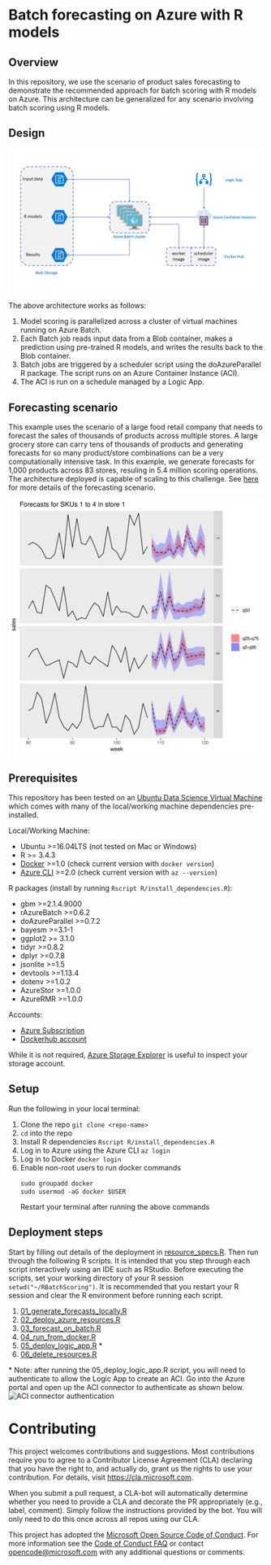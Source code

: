 # Batch forecasting on Azure with R models

## Overview

In this repository, we use the scenario of product sales forecasting to demonstrate the recommended approach for batch scoring with R models on Azure. This architecture can be generalized for any scenario involving batch scoring using R models.

## Design
![Reference Architecture Diagram](./images/architecture.png)

The above architecture works as follows:
1. Model scoring is parallelized across a cluster of virtual machines running on Azure Batch.
2. Each Batch job reads input data from a Blob container, makes a prediction using pre-trained R models, and writes the results back to the Blob container.
3. Batch jobs are triggered by a scheduler script using the doAzureParallel R package. The script runs on an Azure Container Instance (ACI).
4. The ACI is run on a schedule managed by a Logic App.

## Forecasting scenario

This example uses the scenario of a large food retail company that needs to forecast the sales of thousands of products across multiple stores. A large grocery store can carry tens of thousands of products and generating forecasts for so many product/store combinations can be a very computationally intensive task. In this example, we generate forecasts for 1,000 products across 83 stores, resuling in 5.4 million scoring operations. The architecture deployed is capable of scaling to this challenge. See [here](forecasting_scenario.md) for more details of the forecasting scenario.

![Product sales forecasting](./images/forecasts.png)

## Prerequisites

This repository has been tested on an [Ubuntu Data Science Virtual Machine](https://azuremarketplace.microsoft.com/marketplace/apps/microsoft-dsvm.linux-data-science-vm-ubuntu) which comes with many of the local/working machine dependencies pre-installed.

Local/Working Machine:
- Ubuntu >=16.04LTS (not tested on Mac or Windows)
- R >= 3.4.3
- [Docker](https://docs.docker.com/install/linux/docker-ce/ubuntu/#install-docker-ce-1)  >=1.0 (check current version with `docker version`)
- [Azure CLI](https://docs.microsoft.com/cli/azure/?view=azure-cli-latest) >=2.0 (check current version with `az --version`)

R packages (install by running `Rscript R/install_dependencies.R`):
- gbm >=2.1.4.9000
- rAzureBatch >=0.6.2
- doAzureParallel >=0.7.2
- bayesm >=3.1-1
- ggplot2 >= 3.1.0
- tidyr >=0.8.2
- dplyr >=0.7.8
- jsonlite >=1.5
- devtools >=1.13.4
- dotenv >=1.0.2
- AzureStor >=1.0.0
- AzureRMR >=1.0.0

Accounts:
- [Azure Subscription](https://azure.microsoft.com/free/)
- [Dockerhub account](https://hub.docker.com/)

While it is not required, [Azure Storage Explorer](https://azure.microsoft.com/features/storage-explorer/) is useful to inspect your storage account.

## Setup
Run the following in your local terminal:
1. Clone the repo `git clone <repo-name>`
2. `cd` into the repo
3. Install R dependencies `Rscript R/install_dependencies.R`
4. Log in to Azure using the Azure CLI `az login`
7. Log in to Docker `docker login`
8. Enable non-root users to run docker commands
    ```
    sudo groupadd docker
    sudo usermod -aG docker $USER
    ```
    Restart your terminal after running the above commands

## Deployment steps

Start by filling out details of the deployment in [resource_specs.R](./resource_specs.R). Then run through the following R scripts. It is intended that you step through each script interactively using an IDE such as RStudio. Before executing the scripts, set your working directory of your R session `setwd("~/RBatchScoring")`. It is recommended that you restart your R session and clear the R environment before running each script.
1. [01_generate_forecasts_locally.R](./01_generate_forecasts_locally.R)
2. [02_deploy_azure_resources.R](./02_deploy_azure_resources.R)
3. [03_forecast_on_batch.R](./03_forecast_on_batch.R)
4. [04_run_from_docker.R](./04_run_from_docker.R)
5. [05_deploy_logic_app.R](./05_deploy_logic_app.R) \*
6. [06_delete_resources.R](./06_delete_resources.R)

\* Note: after running the 05_deploy_logic_app.R script, you will need to authenticate to allow the Logic App to create an ACI. Go into the Azure portal and open up the ACI connector to authenticate as shown below.
![ACI connector authentication](https://happypathspublic.blob.core.windows.net/assets/batch_scoring_for_dl/azure_aci_connector_auth.PNG)

# Contributing

This project welcomes contributions and suggestions.  Most contributions require you to agree to a
Contributor License Agreement (CLA) declaring that you have the right to, and actually do, grant us
the rights to use your contribution. For details, visit https://cla.microsoft.com.

When you submit a pull request, a CLA-bot will automatically determine whether you need to provide
a CLA and decorate the PR appropriately (e.g., label, comment). Simply follow the instructions
provided by the bot. You will only need to do this once across all repos using our CLA.

This project has adopted the [Microsoft Open Source Code of Conduct](https://opensource.microsoft.com/codeofconduct/).
For more information see the [Code of Conduct FAQ](https://opensource.microsoft.com/codeofconduct/faq/) or
contact [opencode@microsoft.com](mailto:opencode@microsoft.com) with any additional questions or comments.